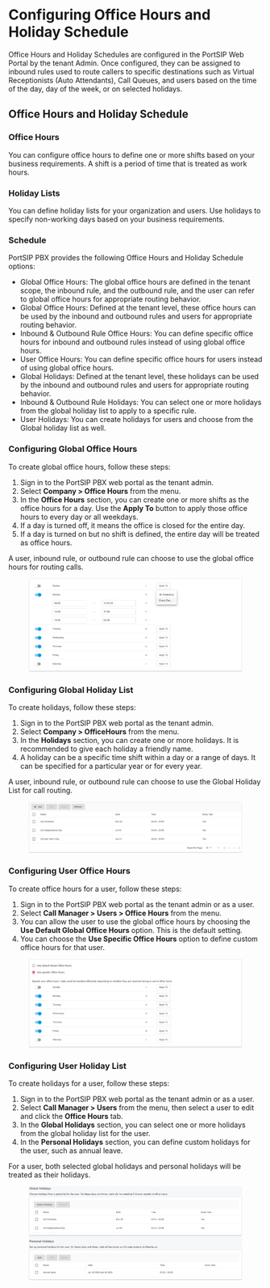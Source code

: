 # Configuring Office Hours and Holiday Schedule

Office Hours and Holiday Schedules are configured in the PortSIP Web Portal by the tenant Admin. Once configured, they can be assigned to inbound rules used to route callers to specific destinations such as Virtual Receptionists (Auto Attendants), Call Queues, and users based on the time of the day, day of the week, or on selected holidays.

## Office Hours and Holiday Schedule

### Office Hours

You can configure office hours to define one or more shifts based on your business requirements. A shift is a period of time that is treated as work hours.

### Holiday Lists

You can define holiday lists for your organization and users. Use holidays to specify non-working days based on your business requirements.

### Schedule

PortSIP PBX provides the following Office Hours and Holiday Schedule options:

* Global Office Hours: The global office hours are defined in the tenant scope, the inbound rule, and the outbound rule, and the user can refer to global office hours for appropriate routing behavior.
* Global Office Hours: Defined at the tenant level, these office hours can be used by the inbound and outbound rules and users for appropriate routing behavior.
* Inbound & Outbound Rule Office Hours: You can define specific office hours for inbound and outbound rules instead of using global office hours.
* User Office Hours: You can define specific office hours for users instead of using global office hours.
* Global Holidays: Defined at the tenant level, these holidays can be used by the inbound and outbound rules and users for appropriate routing behavior.
* Inbound & Outbound Rule Holidays: You can select one or more holidays from the global holiday list to apply to a specific rule.
* User Holidays: You can create holidays for users and choose from the Global holiday list as well.

### Configuring Global Office Hours

To create global office hours, follow these steps:

1. Sign in to the PortSIP PBX web portal as the tenant admin.
2. Select **Company > Office Hours** from the menu.
3. In the **Office Hours** section, you can create one or more shifts as the office hours for a day. Use the **Apply To** button to apply those office hours to every day or all weekdays.
4. If a day is turned off, it means the office is closed for the entire day.
5. If a day is turned on but no shift is defined, the entire day will be treated as office hours.

A user, inbound rule, or outbound rule can choose to use the global office hours for routing calls.

<figure><img src="../../.gitbook/assets/office_hours_1.png" alt=""><figcaption></figcaption></figure>

### Configuring Global Holiday List

To create holidays, follow these steps:

1. Sign in to the PortSIP PBX web portal as the tenant admin.
2. Select **Company > OfficeHours** from the menu.
3. In the **Holidays** section, you can create one or more holidays. It is recommended to give each holiday a friendly name.
4. A holiday can be a specific time shift within a day or a range of days. It can be specified for a particular year or for every year.

A user, inbound rule, or outbound rule can choose to use the Global Holiday List for call routing.

<figure><img src="../../.gitbook/assets/holidays_1.png" alt=""><figcaption></figcaption></figure>

### Configuring User Office Hours

To create office hours for a user, follow these steps:

1. Sign in to the PortSIP PBX web portal as the tenant admin or as a user.
2. Select **Call Manager > Users > Office Hours** from the menu.
3. You can allow the user to use the global office hours by choosing the **Use Default Global Office Hours** option. This is the default setting.
4. You can choose the **Use Specific Office Hours** option to define custom office hours for that user.

<figure><img src="../../.gitbook/assets/office_hours_2.png" alt=""><figcaption></figcaption></figure>

### Configuring User Holiday List

To create holidays for a user, follow these steps:

1. Sign in to the PortSIP PBX web portal as the tenant admin or as a user.
2. Select **Call Manager > Users** from the menu, then select a user to edit and click the **Office Hours** tab.
3. In the **Global Holidays** section, you can select one or more holidays from the global holiday list for the user.
4. In the **Personal Holidays** section, you can define custom holidays for the user, such as annual leave.

For a user, both selected global holidays and personal holidays will be treated as their holidays.

<figure><img src="../../.gitbook/assets/holidays_2.png" alt=""><figcaption></figcaption></figure>



